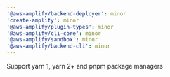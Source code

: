 ```yaml
---
'@aws-amplify/backend-deployer': minor
'create-amplify': minor
'@aws-amplify/plugin-types': minor
'@aws-amplify/cli-core': minor
'@aws-amplify/sandbox': minor
'@aws-amplify/backend-cli': minor
---
```


Support yarn 1, yarn 2+ and pnpm package managers
